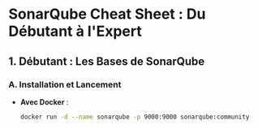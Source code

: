 # SonarQube Cheat Sheet : Du Débutant à l'Expert

## 1. Débutant : Les Bases de SonarQube

### A. Installation et Lancement
- **Avec Docker** :
  ```bash
  docker run -d --name sonarqube -p 9000:9000 sonarqube:community
